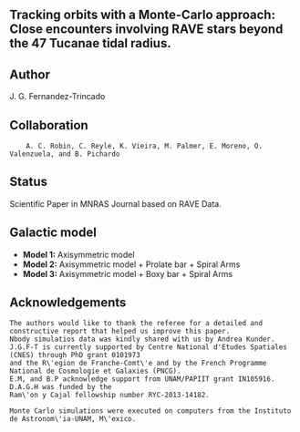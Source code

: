 Tracking orbits with a Monte-Carlo approach: Close encounters involving RAVE stars beyond the 47 Tucanae tidal radius.
---



Author
---

J. G. Fernandez-Trincado

Collaboration
---

        A. C. Robin, C. Reyle, K. Vieira, M. Palmer, E. Moreno, O. Valenzuela, and B. Pichardo


Status
---

Scientific Paper in MNRAS Journal based on RAVE Data.

Galactic model
---

  * **Model 1:** Axisymmetric model
  * **Model 2:** Axisymmetric model + Prolate bar + Spiral Arms
  * **Model 3:** Axisymmetric model + Boxy bar + Spiral Arms


Acknowledgements
---

    The authors would like to thank the referee for a detailed and constructive report that helped us improve this paper.
    Nbody simulatios data was kindly shared with us by Andrea Kunder. J.G.F-T is currently supported by Centre National d'Etudes Spatiales (CNES) through PhD grant 0101973 
    and the R\'egion de Franche-Comt\'e and by the French Programme National de Cosmologie et Galaxies (PNCG). 
    E.M, and B.P acknowledge support from UNAM/PAPIIT grant IN105916. D.A.G.H was funded by the 
    Ram\'on y Cajal fellowship number RYC-2013-14182.
    
    Monte Carlo simulations were executed on computers from the Instituto de Astronom\'ia-UNAM, M\'exico. 




